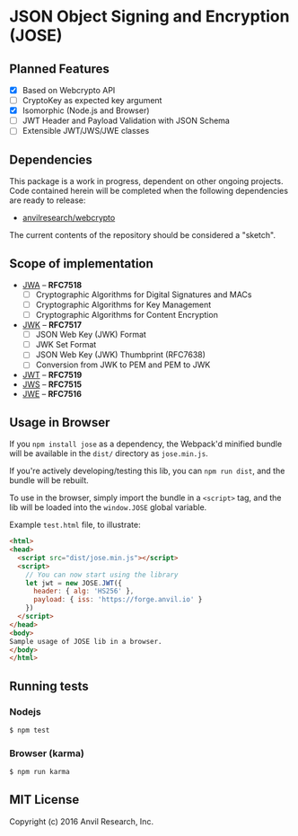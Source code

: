# JSON Object Signing and Encryption (JOSE)

## Planned Features

- [x] Based on Webcrypto API
- [ ] CryptoKey as expected key argument
- [x] Isomorphic (Node.js and Browser)
- [ ] JWT Header and Payload Validation with JSON Schema
- [ ] Extensible JWT/JWS/JWE classes

## Dependencies

This package is a work in progress, dependent on other ongoing projects. Code
contained herein will be completed when the following dependencies are ready to
release:

- [anvilresearch/webcrypto](https://github.com/anvilresearch/webcrypto)

The current contents of the repository should be considered a "sketch".

## Scope of implementation

- [JWA][jwa] – **RFC7518**
  - [ ] Cryptographic Algorithms for Digital Signatures and MACs
  - [ ] Cryptographic Algorithms for Key Management
  - [ ] Cryptographic Algorithms for Content Encryption
- [JWK][jwk] – **RFC7517**
  - [ ] JSON Web Key (JWK) Format
  - [ ] JWK Set Format
  - [ ] JSON Web Key (JWK) Thumbprint (RFC7638)
  - [ ] Conversion from JWK to PEM and PEM to JWK
- [JWT][jwt] – **RFC7519**
- [JWS][jws] – **RFC7515**
- [JWE][jwe] – **RFC7516**

[jwa]: https://tools.ietf.org/html/rfc7518
[jwk]: https://tools.ietf.org/html/rfc7517
[jwt]: https://tools.ietf.org/html/rfc7519
[jws]: https://tools.ietf.org/html/rfc7515
[jwe]: https://tools.ietf.org/html/rfc7516

## Usage in Browser

If you `npm install jose` as a dependency, the Webpack'd minified bundle will be
available in the `dist/` directory as `jose.min.js`.

If you're actively developing/testing this lib, you can `npm run dist`, and the
bundle will be rebuilt.

To use in the browser, simply import the bundle in a `<script>` tag, and the lib
will be loaded into the `window.JOSE` global variable.

Example `test.html` file, to illustrate:

```html
<html>
<head>
  <script src="dist/jose.min.js"></script>
  <script>
    // You can now start using the library
    let jwt = new JOSE.JWT({
      header: { alg: 'HS256' },
      payload: { iss: 'https://forge.anvil.io' }
    })
  </script>
</head>
<body>
Sample usage of JOSE lib in a browser.
</body>
</html>
```

## Running tests

### Nodejs

```bash
$ npm test
```

### Browser (karma)

```bash
$ npm run karma
```

## MIT License

Copyright (c) 2016 Anvil Research, Inc.
